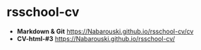 # rsschool-cv
+ **Markdown & Git**  <https://Nabarouski.github.io/rsschool-cv/cv>
+ **CV-html-#3** https://Nabarouski.github.io/rsschool-cv/
